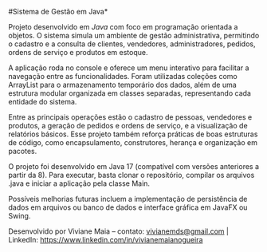#Sistema de Gestão em Java*

Projeto desenvolvido em *Java* com foco em programação orientada a objetos. O sistema simula um ambiente de gestão administrativa, permitindo o cadastro e a consulta de clientes, vendedores, administradores, pedidos, ordens de serviço e produtos em estoque.

A aplicação roda no console e oferece um menu interativo para facilitar a navegação entre as funcionalidades. Foram utilizadas coleções como ArrayList para o armazenamento temporário dos dados, além de uma estrutura modular organizada em classes separadas, representando cada entidade do sistema.

Entre as principais operações estão o cadastro de pessoas, vendedores e produtos, a geração de pedidos e ordens de serviço, e a visualização de relatórios básicos. Esse projeto também reforça práticas de boas estruturas de código, como encapsulamento, construtores, herança e organização em pacotes.

O projeto foi desenvolvido em Java 17 (compatível com versões anteriores a partir da 8). Para executar, basta clonar o repositório, compilar os arquivos .java e iniciar a aplicação pela classe Main.

Possíveis melhorias futuras incluem a implementação de persistência de dados em arquivos ou banco de dados e interface gráfica em JavaFX ou Swing.

Desenvolvido por Viviane Maia – contato: vivianemds@gmail.com
 | LinkedIn: https://www.linkedin.com/in/vivianemaianogueira
